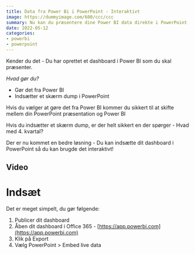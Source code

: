 ```yaml
---
title: Data fra Power Bi i PowerPoint - Interaktivt
image: https://dummyimage.com/600/ccc/ccc
summary: Nu kan du præsentere dine Power BI data direkte i PowerPoint
date: 2022-05-12
categories:
- powerbi
- powerpoint
---
```


Kender du det - Du har oprettet et dashboard i Power BI som du skal præsenter. 

*Hvad gør du?*

- Gør det fra Power BI
- Indsætter et skærm dump i PowerPoint

Hvis du vælger at gøre det fra Power BI kommer du sikkert til at skifte mellem din PowerPoint præsentation og Power BI

Hvis du indsætter et skærm dump, er der helt sikkert en der spørger - Hvad med 4. kvartal?

Der er nu kommet en bedre løsning - Du kan indsætte dit dashboard i PowerPoint så du kan brugde det interaktivt!

## Video


# Indsæt
Det er meget simpelt, du gør følgende:

1. Publicer dit dashboard
2. Åben dit dashboard i Office 365 - [https://app.powerbi.com](https://app.powerbi.com)
3. Klik på Export
4. Vælg PowerPoint > Embed live data




